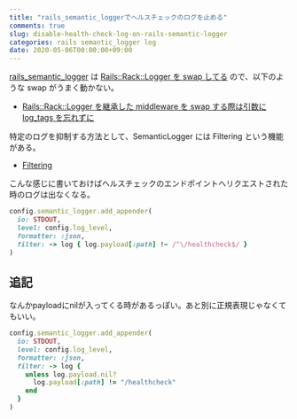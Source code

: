 ```yaml
---
title: "rails_semantic_loggerでヘルスチェックのログを止める"
comments: true
slug: disable-health-check-log-on-rails-semantic-logger
categories: rails semantic_logger log
date: 2020-05-06T00:00:00+09:00
---
```


[rails_semantic_logger](http://rocketjob.github.io/semantic_logger/rails.html) は [Rails::Rack::Logger を swap してる](https://github.com/rocketjob/rails_semantic_logger/blob/74c4e921a90da328edae171710f03e9f8c67e44d/lib/rails_semantic_logger/engine.rb#L38L40) ので、以下のような swap がうまく動かない。

- [Rails::Rack::Logger を継承した middleware を swap する際は引数に log_tags を忘れずに](https://qiita.com/onigra/items/2509da4543e52cad947d)

特定のログを抑制する方法として、SemanticLogger には Filtering という機能がある。

- [Filtering](http://rocketjob.github.io/semantic_logger/filtering.html)

こんな感じに書いておけばヘルスチェックのエンドポイントへリクエストされた時のログは出なくなる。

```rb
config.semantic_logger.add_appender(
  io: STDOUT,
  level: config.log_level,
  formatter: :json,
  filter: -> log { log.payload[:path] !~ /^\/healthcheck$/ }
)
```

## 追記

なんかpayloadにnilが入ってくる時があるっぽい。あと別に正規表現じゃなくてもいい。

```rb
config.semantic_logger.add_appender(
  io: STDOUT,
  level: config.log_level,
  formatter: :json,
  filter: -> log {
    unless log.payload.nil?
      log.payload[:path] != "/healthcheck"
    end
  }
)
```
